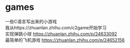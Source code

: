 # games
一些C语言写出来的小游戏    
我从https://zhuanlan.zhihu.com/c2game开始学习        
实现弹跳小球 https://zhuanlan.zhihu.com/p/24633092    
最简单的飞机游戏 https://zhuanlan.zhihu.com/p/24652156
